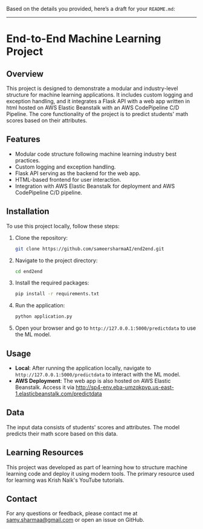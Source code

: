 Based on the details you provided, here’s a draft for your `README.md`:

---

# End-to-End Machine Learning Project

## Overview

This project is designed to demonstrate a modular and industry-level structure for machine learning applications. It includes custom logging and exception handling, and it integrates a Flask API with a web app written in html hosted on AWS Elastic Beanstalk with an AWS CodePipeline C/D Pipeline. The core functionality of the project is to predict students' math scores based on their attributes.

## Features

- Modular code structure following machine learning industry best practices.
- Custom logging and exception handling.
- Flask API serving as the backend for the web app.
- HTML-based frontend for user interaction.
- Integration with AWS Elastic Beanstalk for deployment and AWS CodePipeline C/D pipeline.

## Installation

To use this project locally, follow these steps:

1. Clone the repository:

   ```bash
   git clone https://github.com/sameersharmaAI/end2end.git
   ```

2. Navigate to the project directory:

   ```bash
   cd end2end
   ```

3. Install the required packages:

   ```bash
   pip install -r requirements.txt
   ```

4. Run the application:

   ```bash
   python application.py
   ```

5. Open your browser and go to `http://127.0.0.1:5000/predictdata` to use the ML model.

## Usage

- **Local**: After running the application locally, navigate to `http://127.0.0.1:5000/predictdata` to interact with the ML model.
- **AWS Deployment**: The web app is also hosted on AWS Elastic Beanstalk. Access it via http://sp4-env.eba-umzqkpvp.us-east-1.elasticbeanstalk.com/predictdata

## Data

The input data consists of students' scores and attributes. The model predicts their math score based on this data.

## Learning Resources

This project was developed as part of learning how to structure machine learning code and deploy it using modern tools. The primary resource used for learning was Krish Naik's YouTube tutorials.


## Contact

For any questions or feedback, please contact me at samy.sharmaa@gmail.com or open an issue on GitHub.


